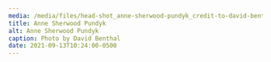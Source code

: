 ```yaml
---
media: /media/files/head-shot_anne-sherwood-pundyk_credit-to-david-benthal.jpg
title: Anne Sherwood Pundyk
alt: Anne Sherwood Pundyk
caption: Photo by David Benthal
date: 2021-09-13T10:24:00-0500
---
```


